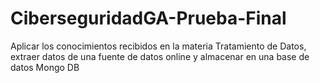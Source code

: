 # CiberseguridadGA-Prueba-Final
Aplicar los conocimientos recibidos en la materia Tratamiento de Datos, extraer datos de una fuente de datos online y almacenar en una base de datos Mongo DB

